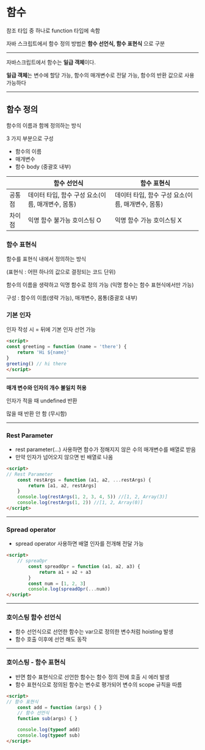 # 함수

참조 타입 중 하나로 function 타입에 속함

자바 스크립트에서 함수 정의 방법은 **함수 선언식, 함수 표현식** 으로 구분

----

자바스크립트에서 함수는 **일급 객체**이다.

**일급 객체**는 변수에 할당 가능, 함수의 매개변수로 전달 가능, 함수의 반환 값으로 사용 가능하다

----

## 함수 정의

함수의 이름과 함께 정의하는 방식

3 가지 부분으로 구성

- 함수의 이름
- 매개변수
- 함수 body (중괄호 내부)

|        | 함수 선언식                                       | 함수 표현식                                       |
| ------ | ------------------------------------------------- | ------------------------------------------------- |
| 공통점 | 데이터 타입, 함수 구성 요소(이름, 매개변수, 몸통) | 데이터 타입, 함수 구성 요소(이름, 매개변수, 몸통) |
| 차이점 | 익명 함수 불가능 호이스팅 O                       | 익명 함수 가능 호이스팅 X                         |

### 함수 표현식

함수를 표현식 내에서 정의하는 방식

(표현식 : 어떤 하나의 값으로 결정되는 코드 단위)

함수의 이름을 생략하고 익명 함수로 정의 가능 (익명 함수는 함수 표현식에서만 가능)

구성 : 함수의 이름(생략 가능), 매개변수, 몸통(중괄호 내부) 



### 기본 인자

인자 작성 시 = 뒤에 기본 인자 선언 가능

```html
<script>
const greeting = function (name = 'there') {
	return 'Hi ${name}'
}
greeting() // hi there
</script>
```



----

**매개 변수와 인자의 개수 불일치 허용**

인자가 적을 때 undefined 반환

많을 때 반환 안 함 (무시함)

----

### Rest Parameter

- rest parameter(...) 사용하면 함수가 정해지지 않은 수의 매개변수를 배열로 받음 
- 만약 인자가 넘어오지 않으면 빈 배열로 나옴

```html	
<script>
// Rest Parameter
    const restArgs = function (a1, a2, ...restArgs) {
        return [a1, a2, restArgs]
    }
    console.log(restArgs(1, 2, 3, 4, 5)) //[1, 2, Array(3)]
    console.log(restArgs(1, 2)) //[1, 2, Array(0)]
</script>
```

----

### Spread operator

- spread operator 사용하면 배열 인자를 전개해 전달 가능

```html
<script>
    // spreaOpr
        const spreadOpr = function (a1, a2, a3) {
            return a1 + a2 + a3
        }
        const num = [1, 2, 3]
        console.log(spreadOpr(...num))
</script>
```

----

### 호이스팅 함수 선언식

- 함수 선언식으로 선언한 함수는 var으로 정의한 변수처럼 hoisting 발생
- 함수 호출 이후에 선언 해도 동작

----

### 호이스팅 - 함수 표현식

- 반면 함수 표현식으로 선언한 함수는 함수 정의 전에 호출 시 에러 발생
- 함수 표현식으로 정의된 함수는 변수로 평가되어 변수의 scope 규칙을 따름

```html
<script>
// 함수 표현식 
    const add = function (args) { }
    // 함수 선언식
    function sub(args) { }

    console.log(typeof add)
    console.log(typeof sub)
</script>
```

